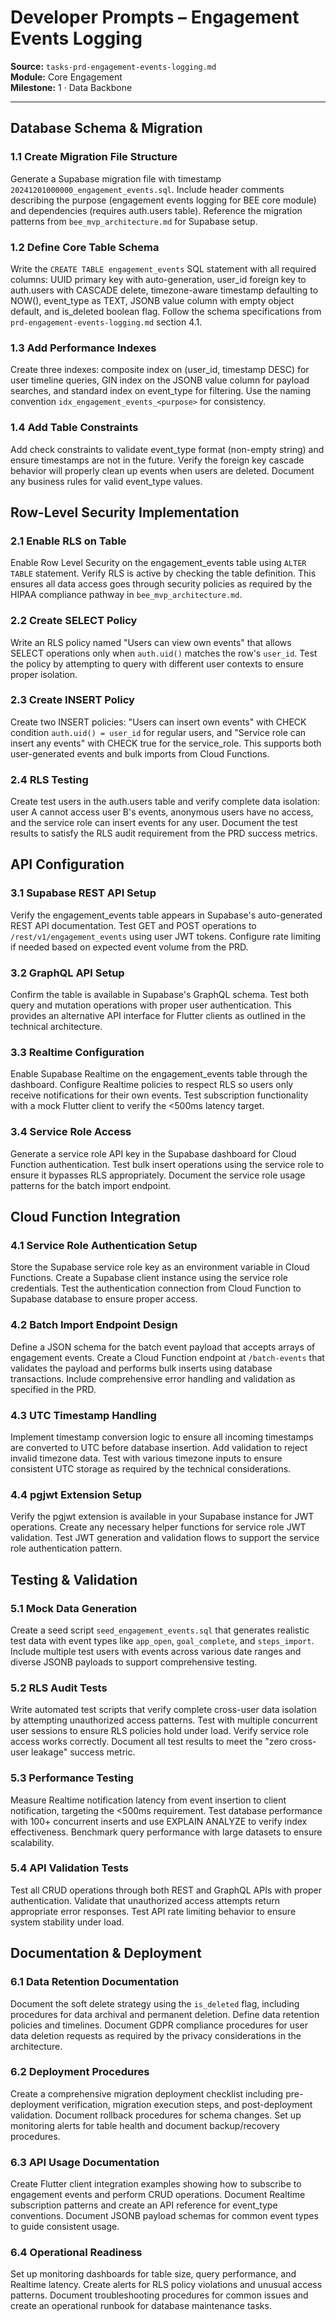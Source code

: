 # Developer Prompts – Engagement Events Logging

**Source:** `tasks-prd-engagement-events-logging.md`  
**Module:** Core Engagement  
**Milestone:** 1 · Data Backbone

---

## Database Schema & Migration

### 1.1 Create Migration File Structure
Generate a Supabase migration file with timestamp `20241201000000_engagement_events.sql`. Include header comments describing the purpose (engagement events logging for BEE core module) and dependencies (requires auth.users table). Reference the migration patterns from `bee_mvp_architecture.md` for Supabase setup.

### 1.2 Define Core Table Schema
Write the `CREATE TABLE engagement_events` SQL statement with all required columns: UUID primary key with auto-generation, user_id foreign key to auth.users with CASCADE delete, timezone-aware timestamp defaulting to NOW(), event_type as TEXT, JSONB value column with empty object default, and is_deleted boolean flag. Follow the schema specifications from `prd-engagement-events-logging.md` section 4.1.

### 1.3 Add Performance Indexes
Create three indexes: composite index on (user_id, timestamp DESC) for user timeline queries, GIN index on the JSONB value column for payload searches, and standard index on event_type for filtering. Use the naming convention `idx_engagement_events_<purpose>` for consistency.

### 1.4 Add Table Constraints
Add check constraints to validate event_type format (non-empty string) and ensure timestamps are not in the future. Verify the foreign key cascade behavior will properly clean up events when users are deleted. Document any business rules for valid event_type values.

## Row-Level Security Implementation

### 2.1 Enable RLS on Table
Enable Row Level Security on the engagement_events table using `ALTER TABLE` statement. Verify RLS is active by checking the table definition. This ensures all data access goes through security policies as required by the HIPAA compliance pathway in `bee_mvp_architecture.md`.

### 2.2 Create SELECT Policy
Write an RLS policy named "Users can view own events" that allows SELECT operations only when `auth.uid()` matches the row's `user_id`. Test the policy by attempting to query with different user contexts to ensure proper isolation.

### 2.3 Create INSERT Policy
Create two INSERT policies: "Users can insert own events" with CHECK condition `auth.uid() = user_id` for regular users, and "Service role can insert any events" with CHECK true for the service_role. This supports both user-generated events and bulk imports from Cloud Functions.

### 2.4 RLS Testing
Create test users in the auth.users table and verify complete data isolation: user A cannot access user B's events, anonymous users have no access, and the service role can insert events for any user. Document the test results to satisfy the RLS audit requirement from the PRD success metrics.

## API Configuration

### 3.1 Supabase REST API Setup
Verify the engagement_events table appears in Supabase's auto-generated REST API documentation. Test GET and POST operations to `/rest/v1/engagement_events` using user JWT tokens. Configure rate limiting if needed based on expected event volume from the PRD.

### 3.2 GraphQL API Setup
Confirm the table is available in Supabase's GraphQL schema. Test both query and mutation operations with proper user authentication. This provides an alternative API interface for Flutter clients as outlined in the technical architecture.

### 3.3 Realtime Configuration
Enable Supabase Realtime on the engagement_events table through the dashboard. Configure Realtime policies to respect RLS so users only receive notifications for their own events. Test subscription functionality with a mock Flutter client to verify the <500ms latency target.

### 3.4 Service Role Access
Generate a service role API key in the Supabase dashboard for Cloud Function authentication. Test bulk insert operations using the service role to ensure it bypasses RLS appropriately. Document the service role usage patterns for the batch import endpoint.

## Cloud Function Integration

### 4.1 Service Role Authentication Setup
Store the Supabase service role key as an environment variable in Cloud Functions. Create a Supabase client instance using the service role credentials. Test the authentication connection from Cloud Function to Supabase database to ensure proper access.

### 4.2 Batch Import Endpoint Design
Define a JSON schema for the batch event payload that accepts arrays of engagement events. Create a Cloud Function endpoint at `/batch-events` that validates the payload and performs bulk inserts using database transactions. Include comprehensive error handling and validation as specified in the PRD.

### 4.3 UTC Timestamp Handling
Implement timestamp conversion logic to ensure all incoming timestamps are converted to UTC before database insertion. Add validation to reject invalid timezone data. Test with various timezone inputs to ensure consistent UTC storage as required by the technical considerations.

### 4.4 pgjwt Extension Setup
Verify the pgjwt extension is available in your Supabase instance for JWT operations. Create any necessary helper functions for service role JWT validation. Test JWT generation and validation flows to support the service role authentication pattern.

## Testing & Validation

### 5.1 Mock Data Generation
Create a seed script `seed_engagement_events.sql` that generates realistic test data with event types like `app_open`, `goal_complete`, and `steps_import`. Include multiple test users with events across various date ranges and diverse JSONB payloads to support comprehensive testing.

### 5.2 RLS Audit Tests
Write automated test scripts that verify complete cross-user data isolation by attempting unauthorized access patterns. Test with multiple concurrent user sessions to ensure RLS policies hold under load. Verify service role access works correctly. Document all test results to meet the "zero cross-user leakage" success metric.

### 5.3 Performance Testing
Measure Realtime notification latency from event insertion to client notification, targeting the <500ms requirement. Test database performance with 100+ concurrent inserts and use EXPLAIN ANALYZE to verify index effectiveness. Benchmark query performance with large datasets to ensure scalability.

### 5.4 API Validation Tests
Test all CRUD operations through both REST and GraphQL APIs with proper authentication. Validate that unauthorized access attempts return appropriate error responses. Test API rate limiting behavior to ensure system stability under load.

## Documentation & Deployment

### 6.1 Data Retention Documentation
Document the soft delete strategy using the `is_deleted` flag, including procedures for data archival and permanent deletion. Define data retention policies and timelines. Document GDPR compliance procedures for user data deletion requests as required by the privacy considerations in the architecture.

### 6.2 Deployment Procedures
Create a comprehensive migration deployment checklist including pre-deployment verification, migration execution steps, and post-deployment validation. Document rollback procedures for schema changes. Set up monitoring alerts for table health and document backup/recovery procedures.

### 6.3 API Usage Documentation
Create Flutter client integration examples showing how to subscribe to engagement events and perform CRUD operations. Document Realtime subscription patterns and create an API reference for event_type conventions. Document JSONB payload schemas for common event types to guide consistent usage.

### 6.4 Operational Readiness
Set up monitoring dashboards for table size, query performance, and Realtime latency. Create alerts for RLS policy violations and unusual access patterns. Document troubleshooting procedures for common issues and create an operational runbook for database maintenance tasks. 